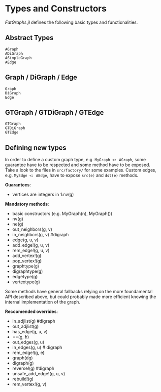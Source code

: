 # Types and Constructors
*FatGraphs.jl* defines the following basic types and functionalities.

## Abstract Types

```@docs
AGraph
ADiGraph
ASimpleGraph
AEdge
```

## Graph / DiGraph / Edge

```@docs
Graph
DiGraph
Edge
```

## GTGraph / GTDiGraph / GTEdge

```@docs
GTGraph
GTDiGraph
GTEdge
```

## Defining new types
In order to define a custom graph type, e.g. `MyGraph <: AGraph`, some guarantee have to be respected and some method have to be exposed. Take a look to the files in `src/factory/` for some examples. Custom edges, e.g. `MyEdge <: AEdge`,  have to expose `src(e)` and `dst(e)` methods.

**Guarantees**:
- vertices are integers in 1:nv(g)

**Mandatory methods**:
- basic constructors (e.g. MyGraph(n), MyGraph())
- nv(g)
- ne(g)
- out_neighbors(g, v)
- in_neighbors(g, v) #digraph
- edge(g, u, v)
- add_edge!(g, u, v)
- rem_edge!(g, u, v)
- add_vertex!(g)
- pop_vertex!(g)
- graphtype(g)
- digraphtype(g)
- edgetype(g)
- vertextype(g)

Some methods have general fallbacks relying on the more foundamental API described above, but could probably made more efficient knowing the internal
implementation of the graph.

**Reccomended overrides**:
- in_adjlist(g) #digraph
- out_adjlist(g)
- has_edge(g, u, v)
- ==(g, h)
- out_edges(g, u)
- in_edges(g, u) # digraph
- rem_edge!(g, e)
- graph(dg)
- digraph(g)
- reverse!(g) #digraph
- unsafe_add_edge!(g, u, v)
- rebuild!(g)
- rem_vertex!(g, v)
